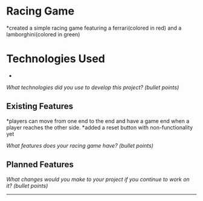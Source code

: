 # Racing Game
*created a simple racing game featuring a ferrari(colored in red) and a lamborghini(colored in green)


# Technologies Used
*


*What technologies did you use to develop this project? (bullet points)*

## Existing Features
*players can move from one end to the end and have a game end when a player reaches the other side.
*added a reset button with non-functionality yet


*What features does your racing game have? (bullet points)*



## Planned Features

*What changes would you make to your project if you continue to work on it? (bullet points)*

---
